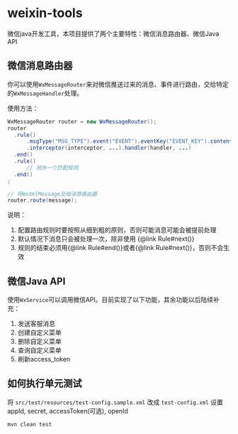weixin-tools
===========

微信java开发工具，本项目提供了两个主要特性：微信消息路由器、微信Java API

## 微信消息路由器

你可以使用``WxMessageRouter``来对微信推送过来的消息、事件进行路由，交给特定的``WxMessageHandler``处理。

使用方法：

```java
WxMessageRouter router = new WxMessageRouter();
router
  .rule()
      .msgType("MSG_TYPE").event("EVENT").eventKey("EVENT_KEY").content("CONTENT")
      .interceptor(interceptor, ...).handler(handler, ...)
  .end()
  .rule()
      // 另外一个匹配规则
  .end()
;

// 将WxXmlMessage交给消息路由器
router.route(message);
```

说明：
1. 配置路由规则时要按照从细到粗的原则，否则可能消息可能会被提前处理
2. 默认情况下消息只会被处理一次，除非使用 {@link Rule#next()}
3. 规则的结束必须用{@link Rule#end()}或者{@link Rule#next()}，否则不会生效

## 微信Java API

使用``WxService``可以调用微信API。目前实现了以下功能，其余功能以后陆续补充：

1. 发送客服消息
1. 创建自定义菜单
1. 删除自定义菜单
1. 查询自定义菜单
1. 刷新access_token

## 如何执行单元测试
将 ``src/test/resources/test-config.sample.xml`` 改成 ``test-config.xml`` 设置appId, secret, accessToken(可选), openId

```bash
mvn clean test
```
